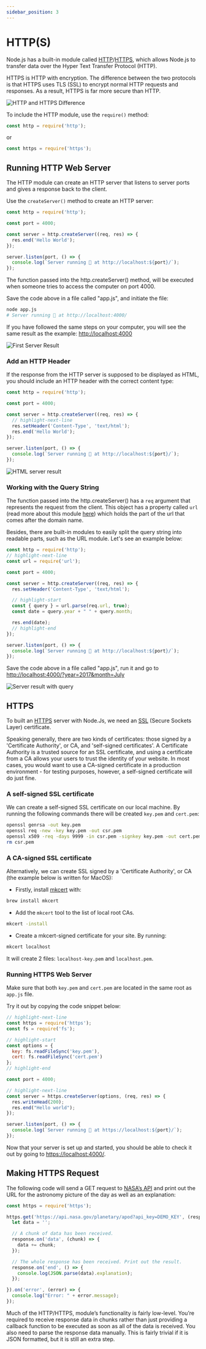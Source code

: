 ```yaml
---
sidebar_position: 3
---
```


# HTTP(S)

Node.js has a built-in module called [HTTP](https://nodejs.org/api/http.html)/[HTTPS](https://nodejs.org/api/https.html), which allows Node.js to transfer data over the Hyper Text Transfer Protocol (HTTP).

HTTPS is HTTP with encryption. The difference between the two protocols is that HTTPS uses TLS (SSL) to encrypt normal HTTP requests and responses. As a result, HTTPS is far more secure than HTTP.

![HTTP and HTTPS Difference](img/https.png)

To include the HTTP module, use the `require()` method:

```js
const http = require('http');
```

or

```js
const https = require('https');
```

## Running HTTP Web Server

The HTTP module can create an HTTP server that listens to server ports and gives a response back to the client.

Use the `createServer()` method to create an HTTP server:

```js title="app.js"
const http = require('http');

const port = 4000;

const server = http.createServer((req, res) => {
  res.end('Hello World');
});

server.listen(port, () => {
  console.log(`Server running 🚀 at http://localhost:${port}/`);
});
```

The function passed into the http.createServer() method, will be executed when someone tries to access the computer on port 4000.

Save the code above in a file called "app.js", and initiate the file:

```bash
node app.js
# Server running 🚀 at http://localhost:4000/
```

If you have followed the same steps on your computer, you will see the same result as the example: [http://localhost:4000](http://localhost:4000)

![First Server Result](img/http_server_browser.png)

### Add an HTTP Header

If the response from the HTTP server is supposed to be displayed as HTML, you should include an HTTP header with the correct content type:

```js title="app.js"
const http = require('http');

const port = 4000;

const server = http.createServer((req, res) => {
  // highlight-next-line
  res.setHeader('Content-Type', 'text/html');
  res.end('Hello World');
});

server.listen(port, () => {
  console.log(`Server running 🚀 at http://localhost:${port}/`);
});
```

![HTML server result](img/http_server_browser2.png)

### Working with the Query String

The function passed into the http.createServer() has a `req` argument that represents the request from the client. This object has a property called `url` (read more about this module [here](https://www.w3schools.com/nodejs/nodejs_url.asp)) which holds the part of the url that comes after the domain name. 

Besides, there are built-in modules to easily split the query string into readable parts, such as the URL module. Let's see an example below:

```js title="app.js"
const http = require('http');
// highlight-next-line
const url = require('url');

const port = 4000;

const server = http.createServer((req, res) => {
  res.setHeader('Content-Type', 'text/html');

  // highlight-start
  const { query } = url.parse(req.url, true);
  const date = query.year + " " + query.month;

  res.end(date);
  // highlight-end
});

server.listen(port, () => {
  console.log(`Server running 🚀 at http://localhost:${port}/`);
});
```

Save the code above in a file called "app.js", run it and go to [http://localhost:4000/?year=2017&month=July](http://localhost:4000/?year=2017&month=July)


![Server result with query](img/http_server_browser3.png)

## HTTPS

To built an [HTTPS](https://nodejs.org/api/https.html#https) server with Node.Js, we need an [SSL](https://www.cloudflare.com/learning/ssl/what-is-an-ssl-certificate/) (Secure Sockets Layer) certificate. 

Speaking generally, there are two kinds of certificates: those signed by a 'Certificate Authority', or CA, and 'self-signed certificates'. A Certificate Authority is a trusted source for an SSL certificate, and using a certificate from a CA allows your users to trust the identity of your website. In most cases, you would want to use a CA-signed certificate in a production environment - for testing purposes, however, a self-signed certificate will do just fine.

### A self-signed SSL certificate

We can create a self-signed SSL certificate on our local machine. By running the following commands there will be created `key.pem` and `cert.pem`:

```bash
openssl genrsa -out key.pem
openssl req -new -key key.pem -out csr.pem
openssl x509 -req -days 9999 -in csr.pem -signkey key.pem -out cert.pem
rm csr.pem
```

### A CA-signed SSL certificate

Alternatively, we can create SSL signed by a 'Certificate Authority', or CA (the example below is written for MacOS):

- Firstly, install [mkcert](https://github.com/FiloSottile/mkcert) with:
```bash
brew install mkcert
```
- Add the `mkcert` tool to the list of local root CAs.
```bash
mkcert -install
```
- Create a mkcert-signed certificate for your site. By running:
```bash
mkcert localhost
```
It will create 2 files: `localhost-key.pem` and `localhost.pem`.

### Running HTTPS Web Server

Make sure that both `key.pem` and `cert.pem` are located in the same root as `app.js` file.

Try it out by copying the code snippet below:

```js title="app.js"
// highlight-next-line
const https = require('https');
const fs = require('fs');

// highlight-start
const options = {
  key: fs.readFileSync('key.pem'),
  cert: fs.readFileSync('cert.pem')
};
// highlight-end

const port = 4000;

// highlight-next-line
const server = https.createServer(options, (req, res) => {
  res.writeHead(200);
  res.end("Hello world");
});

server.listen(port, () => {
  console.log(`Server running 🚀 at https://localhost:${port}/`);
});
```

Now that your server is set up and started, you should be able to check it out by going to [https://localhost:4000/](https://localhost:4000/).

## Making HTTPS Request

The following code will send a GET request to [NASA’s API](https://github.com/nasa/apod-api) and print out the URL for the astronomy picture of the day as well as an explanation:

```js title="app.js"
const https = require('https');

https.get('https://api.nasa.gov/planetary/apod?api_key=DEMO_KEY', (response) => {
  let data = '';

  // A chunk of data has been received.
  response.on('data', (chunk) => {
    data += chunk;
  });

  // The whole response has been received. Print out the result.
  response.on('end', () => {
    console.log(JSON.parse(data).explanation);
  });

}).on('error', (error) => {
  console.log("Error: " + error.message);
});
```

Much of the HTTP/HTTPS, module’s functionality is fairly low-level. You’re required to receive response data in chunks rather than just providing a callback function to be executed as soon as all of the data is received. You also need to parse the response data manually. This is fairly trivial if it is JSON formatted, but it is still an extra step.
